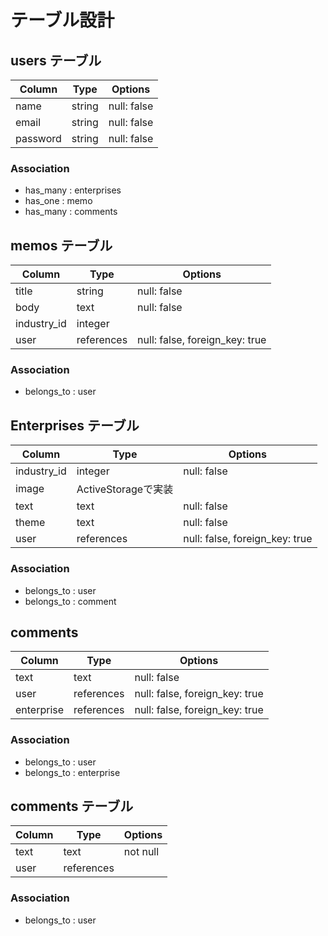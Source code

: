 # テーブル設計

## users テーブル

| Column     | Type   | Options     |
| --------   | ------ | ----------- |
| name       | string | null: false |
| email      | string | null: false |
| password   | string | null: false |

### Association

- has_many : enterprises
- has_one : memo
- has_many : comments

## memos テーブル

| Column        | Type    | Options                           |
| ------------- | ------- | --------------------------------  |
| title         | string  | null: false                       |
| body          | text    | null: false                       |
| industry_id   | integer |                                   |
| user          | references | null: false, foreign_key: true |

### Association

- belongs_to : user

## Enterprises テーブル

| Column        | Type    | Options                           |
| ------------- | ------- | --------------------------------- |
| industry_id   | integer | null: false                       |
| image         | ActiveStorageで実装                         |
| text          | text    | null: false                       |
| theme         | text    | null: false                       | 
| user          | references | null: false, foreign_key: true |

### Association

- belongs_to : user
- belongs_to : comment

## comments

| Column        | Type    | Options                           |
| ------------- | ------- | --------------------------------- |
| text          | text    | null: false                       |
| user          | references | null: false, foreign_key: true |
| enterprise    | references | null: false, foreign_key: true |

### Association

- belongs_to : user
- belongs_to : enterprise

## comments テーブル

| Column     | Type   | Options     |
| --------   | ------ | ----------- |
| text       | text   | not null    |
| user       | references |         |

### Association

- belongs_to : user